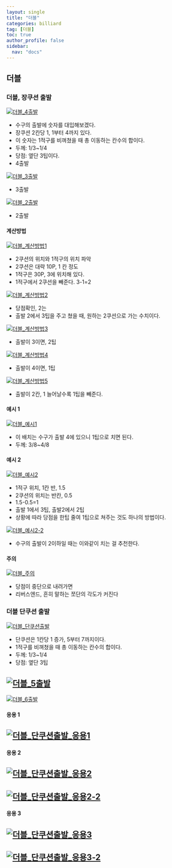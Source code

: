 ```yaml
---
layout: single
title: "더블"
categories: billiard
tag: [더블] 
toc: true
author_profile: false
sidebar:
  nav: "docs"
---
```


## 더블

### 더블, 장쿠션 출발

[![더블_4출발](/images/더블_4출발.PNG)](/images/더블_4출발.PNG)
- 수구의 출발에 숫자를 대입해보겠다.
- 장쿠션 2칸당 1, 1부터 4까지 있다. 
- 이 숫자는 1적구를 비껴쳤을 때 총 이동하는 칸수의 합이다.
- 두께: 1/3~1/4
- 당점: 옆단 3팁이다.
- 4출발

[![더블_3출발](/images/더블_3출발.PNG)](/images/더블_3출발.PNG)
- 3출발

[![더블_2출발](/images/더블_2출발.PNG)](/images/더블_2출발.PNG)
- 2출발

#### 계산방법
[![더블_계산방법1](/images/더블_계산방법1.PNG)](/images/더블_계산방법1.PNG)
- 2쿠션의 위치와 1적구의 위치 파악
- 2쿠션은 대략 10P, 1 칸 정도
- 1적구은 30P, 3에 위치해 있다.
- 1적구에서 2쿠션을 빼준다. 3-1=2

[![더블_계산방법2](/images/더블_계산방법2.PNG)](/images/더블_계산방법2.PNG)
- 당점확인, 2는
- 출발 2에서 3팁을 주고 쳤을 때, 원하는 2쿠션으로 가는 수치이다.

[![더블_계산방법3](/images/더블_계산방법3.PNG)](/images/더블_계산방법3.PNG)
-  출발이 3이면, 2팁

[![더블_계산방법4](/images/더블_계산방법4.PNG)](/images/더블_계산방법4.PNG)
- 출발이 4이면, 1팁

[![더블_계산방법5](/images/더블_계산방법5.PNG)](/images/더블_계산방법5.PNG)
- 출발이 2칸, 1 늘어날수록 1팁을 빼준다.

#### 예시 1
[![더블_예시1](/images/더블_예시1.PNG)](/images/더블_예시1.PNG)
- 이 배치는 수구가 출발 4에 있으니 1팁으로 치면 된다.
- 두께: 3/8~4/8

#### 예시 2
[![더블_예시2](/images/더블_예시2.PNG)](/images/더블_예시2.PNG)
- 1적구 위치, 1칸 반, 1.5
- 2쿠션의 위치는 반칸, 0.5
- 1.5-0.5=1
- 출발 1에서 3팁, 출발2에서 2팁
- 상황에 따라 당점을 한팁 줄여 1팁으로 쳐주는 것도 하나의 방법이다.

[![더블_예시2-2](/images/더블_예시2-2.PNG)](/images/더블_예시2-PNG)
- 수구의 출발이 2이하일 때는 이와같이 치는 걸 추천한다.

#### 주의
[![더블_주의](/images/더블_주의.PNG)](/images/더블_주의-PNG)
- 당점이 중단으로 내려가면
- 리버스엔드, 흔히 말하는 쪼단의 각도가 커진다

### 더블 단쿠션 출발
[![더블_단쿠션출발](/images/더블_단쿠션출발.PNG)](/images/더블_단쿠션출발-PNG)
- 단쿠션은 1칸당 1 증가, 5부터 7까지이다.
- 1적구를 비껴쳤을 때 총 이동하는 칸수의 합이다.
- 두께: 1/3~1/4
- 당점: 옆단 3팁

[![더블_5출발](/images/더블_5출발.PNG)](/images/더블_5출발-PNG)
- 

[![더블_6출발](/images/더블_6출발.PNG)](/images/더블_6출발-PNG)


#### 응용 1
[![더블_단쿠션출발_응용1](/images/더블_단쿠션출발_응용1.PNG)](/images/더블_단쿠션출발_응용1-PNG)
- 

#### 응용 2
[![더블_단쿠션출발_응용2](/images/더블_단쿠션출발_응용2.PNG)](/images/더블_단쿠션출발_응용2-PNG)
- 

[![더블_단쿠션출발_응용2-2](/images/더블_단쿠션출발_응용2-2.PNG)](/images/더블_단쿠션출발_응용2-2-PNG)
- 

#### 응용 3
[![더블_단쿠션출발_응용3](/images/더블_단쿠션출발_응용3.PNG)](/images/더블_단쿠션출발_응용3-PNG)
- 

[![더블_단쿠션출발_응용3-2](/images/더블_단쿠션출발_응용3-2.PNG)](/images/더블_단쿠션출발_응용3-2-PNG)
- 
